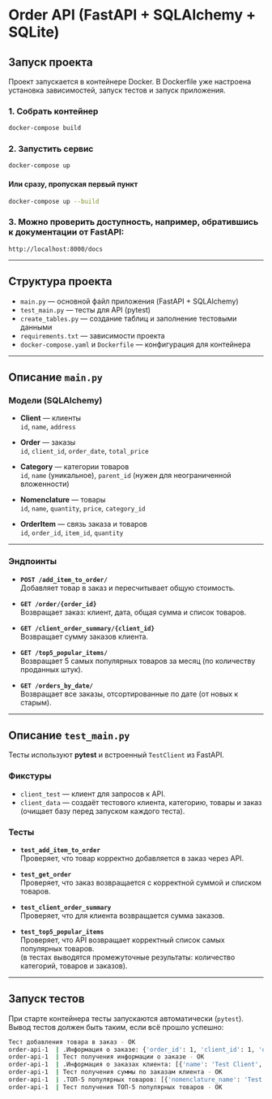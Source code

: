 # Order API (FastAPI + SQLAlchemy + SQLite)

## Запуск проекта

Проект запускается в контейнере Docker. В Dockerfile уже настроена установка зависимостей, запуск тестов и запуск приложения.

### 1. Собрать контейнер
```bash
docker-compose build
```

### 2. Запустить сервис
```bash
docker-compose up
```
#### Или сразу, пропуская первый пункт
```bash
docker-compose up --build
```

### 3. Можно проверить доступность, например, обратившись к документации от FastAPI:
```
http://localhost:8000/docs
```
---

## Структура проекта

- `main.py` — основной файл приложения (FastAPI + SQLAlchemy)
- `test_main.py` — тесты для API (pytest)
- `create_tables.py` — создание таблиц и заполнение тестовыми данными
- `requirements.txt` — зависимости проекта
- `docker-compose.yaml` и `Dockerfile` — конфигурация для контейнера

---

## Описание `main.py`

### Модели (SQLAlchemy)

- **Client** — клиенты  
  `id`, `name`, `address`  

- **Order** — заказы  
  `id`, `client_id`, `order_date`, `total_price`  

- **Category** — категории товаров  
  `id`, `name` (уникальное), `parent_id` (нужен для неограниченной вложенности)  

- **Nomenclature** — товары  
  `id`, `name`, `quantity`, `price`, `category_id`  

- **OrderItem** — связь заказа и товаров  
  `id`, `order_id`, `item_id`, `quantity`  

---

### Эндпоинты

- **`POST /add_item_to_order/`**  
  Добавляет товар в заказ и пересчитывает общую стоимость.

- **`GET /order/{order_id}`**  
  Возвращает заказ: клиент, дата, общая сумма и список товаров.

- **`GET /client_order_summary/{client_id}`**  
  Возвращает сумму заказов клиента.

- **`GET /top5_popular_items/`**  
  Возвращает 5 самых популярных товаров за месяц (по количеству проданных штук).

- **`GET /orders_by_date/`**  
  Возвращает все заказы, отсортированные по дате (от новых к старым).

---

## Описание `test_main.py`

Тесты используют **pytest** и встроенный `TestClient` из FastAPI.

### Фикстуры
- `client_test` — клиент для запросов к API.  
- `client_data` — создаёт тестового клиента, категорию, товары и заказ (очищает базу перед запуском каждого теста).

### Тесты

- **`test_add_item_to_order`**  
  Проверяет, что товар корректно добавляется в заказ через API.

- **`test_get_order`**  
  Проверяет, что заказ возвращается с корректной суммой и списком товаров.

- **`test_client_order_summary`**  
  Проверяет, что для клиента возвращается сумма заказов.

- **`test_top5_popular_items`**  
  Проверяет, что API возвращает корректный список самых популярных товаров.  
  (в тестах выводятся промежуточные результаты: количество категорий, товаров и заказов).

---

## Запуск тестов

При старте контейнера тесты запускаются автоматически (`pytest`).  
Вывод тестов должен быть таким, если всё прошло успешно:

```bash
Тест добавления товара в заказ - OK
order-api-1  | .Информация о заказе: {'order_id': 1, 'client_id': 1, 'order_date': '2025-08-31T12:25:35.071516', 'total_price': 20.0, 'items': [{'item_id': 1, 'quantity': 2}]}
order-api-1  | Тест получения информации о заказе - OK
order-api-1  | .Информация о заказах клиента: [{'name': 'Test Client', 'total': 20.0}]
order-api-1  | Тест получения суммы по заказам клиента - OK
order-api-1  | .ТОП-5 популярных товаров: [{'nomenclature_name': 'Test Item', 'category_name': 'Test Category', 'total_sold': 8}, {'nomenclature_name': 'Test Item', 'category_name': 'Test Category', 'total_sold': 3}]
order-api-1  | Тест получения ТОП-5 популярных товаров - OK
```
